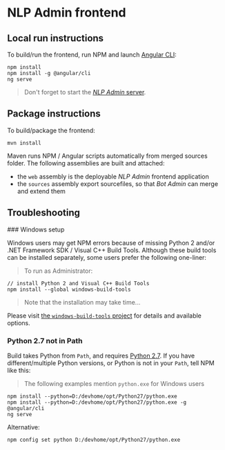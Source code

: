 # NLP Admin frontend

## Local run instructions

To build/run the frontend, run NPM and launch [Angular CLI](https://cli.angular.io/):

```
npm install
npm install -g @angular/cli
ng serve
```

> Don't forget to start the
> [_NLP Admin_ server](https://github.com/theopenconversationkit/tock/blob/master/.idea/runConfigurations/Admin.xml).

## Package instructions

To build/package the frontend:

```
mvn install
```

Maven runs NPM / Angular scripts automatically from merged sources folder.
The following assemblies are built and attached:

- the `web` assembly is the deployable _NLP Admin_ frontend application
- the `sources` assembly export sourcefiles, so that _Bot Admin_ can merge and extend them

## Troubleshooting

### Windows setup

Windows users may get NPM errors because of missing Python 2 and/or .NET Framework SDK / Visual C++ Build Tools.
Although these build tools can be installed separately, some users prefer the following one-liner:

> To run as Administrator:

```
// install Python 2 and Visual C++ Build Tools
npm install --global windows-build-tools
```

> Note that the installation may take time...

Please visit [the `windows-build-tools` project](https://github.com/felixrieseberg/windows-build-tools) for details and available options.

### Python 2.7 not in Path

Build takes Python from `Path`, and requires [Python 2.7](https://www.python.org/downloads/release/python-272/).
If you have different/multiple Python versions, or Python is not in your `Path`, tell NPM like this:

> The following examples mention `python.exe` for Windows users

```
npm install --python=D:/devhome/opt/Python27/python.exe
npm install --python=D:/devhome/opt/Python27/python.exe -g @angular/cli
ng serve
```

Alternative:

```
npm config set python D:/devhome/opt/Python27/python.exe
```
